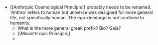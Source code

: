 - [[Anthropic Cosmological Principle]] probably needs to be renamed. 'Anthro' refers to human but universe was designed for more general life, not specifically human. The ego-demiurge is not confined to humanity.
	- What is the more general greek prefix? Bio? Gaia?
	- [[Misanthropic Principle]]
	-